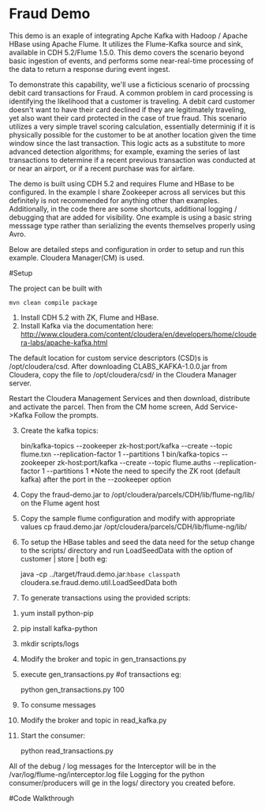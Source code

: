 Fraud Demo
==========
This demo is an exaple of integrating Apche Kafka with Hadoop / Apache HBase using Apache Flume. It utilizes the Flume-Kafka source and sink, available in CDH 5.2/Flume 1.5.0. This demo covers the scenario beyond basic ingestion of events, and performs some near-real-time processing of the data to return a response during event ingest.

To demonstrate this capability, we'll use a ficticious scenario of procssing debit card transactions for Fraud. A common problem in card processing  is identifying the likelihood that a customer is traveling. A debit card customer doesn't want to have their card declined if they are legitimately traveling, yet also want their card protected in the case of true fraud. This scenario utilizes a very simple travel scoring calculation, essentially determinig if it is physically possible for the customer to be at another location given the time window since the last transaction. This logic acts as a substitute to more advanced detection algorithms; for example, examing the series of last transactions to determine if a recent previous transaction was conducted at or near an airport, or if a recent purchase was for airfare.

The demo is built using CDH 5.2 and requires Flume and HBase to be configured. In the example I share Zookeeper across all services but this definitely is not recommended for anything other than examples. Additionally, in the code there are some shortcuts, additional logging / debugging that are added for visibility. One example is using a basic string messsage type rather than serializing the events themselves properly using Avro. 

Below are detailed steps and configuration in order to setup and run this example. Cloudera Manager(CM) is used. 

#Setup

The project can be built with 

    mvn clean compile package

1) Install CDH 5.2 with ZK, Flume and HBase. 
2) Install Kafka via the documentation here: http://www.cloudera.com/content/cloudera/en/developers/home/cloudera-labs/apache-kafka.html 

The default location for custom service descriptors (CSD)s is /opt/cloudera/csd. After downloading CLABS_KAFKA-1.0.0.jar from Cloudera, copy the file to /opt/cloudera/csd/ in the Cloudera Manager server.

Restart the Cloudera Management Services and then download, distribute and activate the parcel. 
Then from the CM home screen, Add Service->Kafka
Follow the prompts.

3) Create the kafka topics:
    
    bin/kafka-topics --zookeeper zk-host:port/kafka --create --topic flume.txn --replication-factor 1 --partitions 1
    bin/kafka-topics --zookeeper zk-host:port/kafka --create --topic flume.auths --replication-factor 1 --partitions 1
*Note the need to specify the ZK root (default kafka) after the port in the --zookeeper option

4) Copy the fraud-demo.jar to /opt/cloudera/parcels/CDH/lib/flume-ng/lib/ on the Flume agent host
5) Copy the sample flume configuration and modify with appropriate values 
cp fraud.demo.jar /opt/cloudera/parcels/CDH/lib/flume-ng/lib/

6) To setup the HBase tables and seed the data need for the setup change to the scripts/ directory and run LoadSeedData with the option of customer | store | both eg:

    java -cp ../target/fraud.demo.jar:`hbase classpath` cloudera.se.fraud.demo.util.LoadSeedData both

8) To generate transactions using the provided scripts:
  1. yum install python-pip
  2. pip install kafka-python
  3. mkdir scripts/logs
  4. Modify the broker and topic in gen_transactions.py
  5. execute gen_transactions.py #of transactions eg:
  
       python gen_transactions.py 100

9) To consume messages
  1) Modify the broker and topic in read_kafka.py
  2) Start the consumer:
  
      python read_transactions.py


All of the debug / log messages for the Interceptor will be in the /var/log/flume-ng/interceptor.log file
Logging for the python consumer/producers will ge in the logs/ directory you created before.


#Code Walkthrough




 


